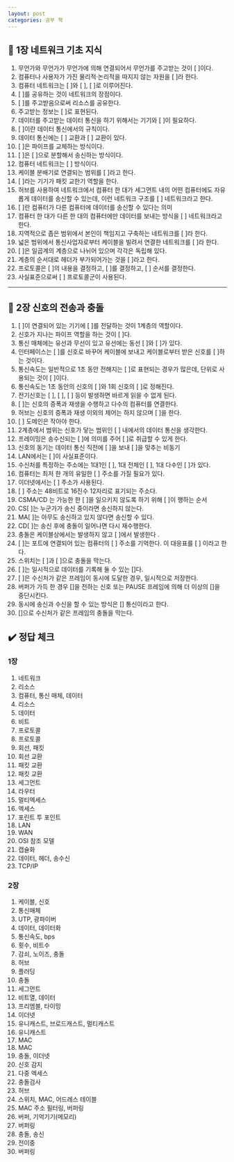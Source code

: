 ```yaml
---
layout: post
categories: 공부 책
---
```

## 🤖 1장 네트워크 기초 지식 

1. 무언가와 무언가가 무언가에 의해 연결되어서 무언가를 주고받는 것이 [          ]이다. 
2. 컴퓨터나 사용자가 가진 물리적·논리적을 따지지 않는 자원을 [        ]라 한다.
3. 컴퓨터 네트워크는 [      ]와 [       ], [       ]로 이루어진다. 
4. [       ]를 공유하는 것이 네트워크의 장점이다. 
5. [       ]를 주고받음으로써 리소스를 공유한다. 
6. 주고받는 정보는 [   ]로 표현된다.
7. 데이터를 주고받는 데이터 통신을 하기 위해서는 기기와 [       ]이 필요하다. 
8. [       ]이란 데이터 통신에서의 규칙이다.
9. 데이터 통신에는 [   ] 교환과 [   ] 교환이 있다. 
10. [        ]은 파이프를 교체하는 방식이다. 
11. [        ]은 [       ]으로 분할해서 송신하는 방식이다.
12. 컴퓨터 네트워크는 [        ] 방식이다. 
13. 케이블 분배기로 연결되는 범위를 [          ]라고 한다. 
14. [        ]라는 기기가 패킷 교한기 역할을 한다.
15. 허브를 사용하여 네트워크에서 컴퓨터 한 대가 세그먼트 내의 어떤 컴퓨터에도 자유롭게 데이터를 송신할 수 있는데, 이런 네트워크 구조를 [       ] 네트워크라고 한다.
16. [       ]란 컴퓨터가 다른 컴퓨터에 데이터를 송신할 수 있다는 의미
17. 컴퓨터 한 대가 다른 한 대의 컴퓨터에만 데이터를 보내는 방식을 [              ] 네트워크라고 한다. 
18. 지역적으로 좁은 범위에서 본인이 책임지고 구축하는 네트워크를 [      ]라 한다. 
19. 넓은 범위에서 통신사업자로부터 케이블을 빌려서 연결한 네트워크를 [       ]라 한다.
20. [         ]은 일곱계의 계층으로 나뉘어 있으며 각각은 독립해 있다.
21. 계층의 순서대로 헤더가 부가되어가는 것을 [       ]라고 한다. 
22. 프로토콜은 [         ]의 내용을 결정하고, [   ]를 결정하고, [      ] 순서를 결정한다. 
23. 사실표준으로써 [        ] 프로토콜군이 사용된다.

***

## 🤖 2장 신호의 전송과 충돌 
1. [       ]이 연결되어 있는 기기에 [     ]를 전달하는 것이 1계층의 역할이다. 
2. 신호가 지나는 파이프 역할을 하는 것이 [        ]다.
3. 통신 매체에는 유선과 무선이 있고 유선에는 동선 [    ]와 [        ]가 있다.
4. 인터페이스는 [      ]를 신호로 바꾸어 케이블에 보내고 케이블로부터 받은 신호를 [        ]하는 것이다. 
5. 통신속도는 일반적으로 1초 동안 전해지는 [       ]로 표현되는 경우가 많은데, 단위로 사용되는 것이 [      ]이다. 
6. 통신속도는 1초 동안의 신호의 [    ]와 1회 신호의 [    ]로 정해진다.
7. 전기신호는 [    ], [     ], [     ] 등이 발생하면 바르게 읽을 수 없게 된다.
8. [    ]는 신호의 증폭과 재생을 수행하고 다수의 컴퓨터를 연결한다. 
9. 허브는 신호의 증폭과 재생 이외의 제어는 하지 않으며 [       ]을 한다. 
10. [    ] 도메인은 작아야 한다. 
11. 2계층에서 범위는 신호가 닿는 범위인 [      ] 내에서의 데이터 통신을 생각한다. 
12. 프레이밍은 송수신되는 [     ]에 의미를 주어  [       ]로 취급할 수 있게 한다. 
13. 신호의 동기는 데이터 통신 직전에 [     ]을 보내 [      ]을 맞추는 비동기
14. LAN에서는 [     ]이 사실표준이다.
15. 수신처를 특정하는 주소에는 1대1인 [        ], 1대 전체인 [        ], 1대 다수인 [        ]가 있다.
16. 컴퓨터는 최저 한 개의 유일한 [          ] 주소를 가질 필요가 있다. 
17. 이더넷에서는 [      ] 주소가 사용된다. 
18. [     ] 주소는 48비트로 16진수 12자리로 표기되는 주소다. 
19. CSMA/CD 는 가능한 한 [    ]을 일으키지 않도록 하기 위해 [      ]이 행하는 순서
20. CS[      ]는 누군가가 송신 중이라면 송신하지 않는다. 
21. MA[          ]는 아무도 송신하고 있지 않다면 송신할 수 있다. 
22. CD[        ]는 송신 후에 충돌이 일어나면 다시 재수행한다. 
23. 충돌은 케이블상에서는 발생하지 않고 [      ]에서 발생한다 .
24. [      ]는 포트에 연결되어 있는 컴퓨터의 [      ] 주소를 기억한다. 이 대응표를 [            ] 이라고 한다. 
25. 스위치는 [     ]과 [ ]으로 충돌을 막는다. 
26. [ ]는 일시적으로 데이터를 기록해 둘 수 있는 []다.
27. [ ]은 수신처가 같은 프레임이 동시에 도달한 경우, 일시적으로 저장한다. 
28. 버퍼가 가득 한 경우 []을 전하는 신호 또는 PAUSE 프레임에 의해 더 이상의 []을 중단시킨다. 
29. 동시에 송신과 수신을 할 수 있는 방식은 [] 통신이라고 한다. 
30. []으로 수신처가 같은 프레임의 충돌을 막는다.

## ✔️ 정답 체크 
### 1장 
1. 네트워크
2. 리소스
3. 컴퓨터, 통신 매체, 데이터
4. 리소스
5. 데이터
6. 비트
7. 프로토콜
8. 프로토콜
9. 회선, 패킷
10. 회선 교환
11. 패킷 교환
12. 패킷 교환
13. 세그먼트
14. 라우터
15. 멀티엑세스
16. 엑세스
17. 포린트 투 포인트
18. LAN
19. WAN
20. OSI 참조 모델
21. 캡슐화
22. 데이터, 헤더, 송수신
23. TCP/IP

### 2장
1. 케이블, 신호
2. 통신매체
3. UTP, 광파이버
4. 데이터, 데이터화
5. 통신속도, bps
6. 횟수, 비트수 
7. 감쇠, 노이즈, 충돌
8. 허브
9. 플러딩
10. 충돌 
11. 세그먼트
12. 비트열, 데이터
13. 프리엠블, 타이밍
14. 이더넷
15. 유니캐스트, 브로드캐스트, 멀티캐스트 
16. 유니캐스트
17. MAC
18. MAC
19. 충돌, 이더넷
20. 신호 감지
21. 다중 엑세스
22. 충돌검사 
23. 허브
24. 스위치, MAC, 어드레스 테이블 
25. MAC 주소 필터링, 버퍼링 
26. 버퍼, 기억기기(메모리)
27. 버퍼링
28. 충돌, 송신
29. 전이중
20. 버퍼링